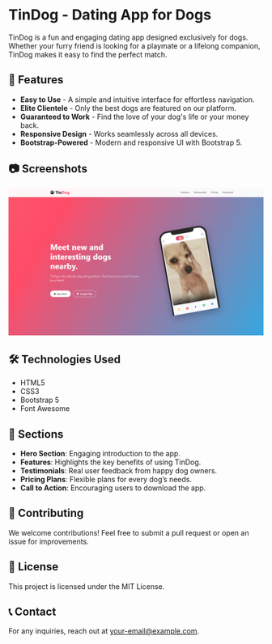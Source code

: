 # TinDog - Dating App for Dogs

TinDog is a fun and engaging dating app designed exclusively for dogs. Whether your furry friend is looking for a playmate or a lifelong companion, TinDog makes it easy to find the perfect match.

## 🚀 Features
- **Easy to Use** - A simple and intuitive interface for effortless navigation.
- **Elite Clientele** - Only the best dogs are featured on our platform.
- **Guaranteed to Work** - Find the love of your dog's life or your money back.
- **Responsive Design** - Works seamlessly across all devices.
- **Bootstrap-Powered** - Modern and responsive UI with Bootstrap 5.

## 📷 Screenshots
[![TinDog Hero Section](./images/web.png)](https://mindenry.github.io/Tindog/)

## 🛠️ Technologies Used
- HTML5
- CSS3
- Bootstrap 5
- Font Awesome

## 📌 Sections
- **Hero Section**: Engaging introduction to the app.
- **Features**: Highlights the key benefits of using TinDog.
- **Testimonials**: Real user feedback from happy dog owners.
- **Pricing Plans**: Flexible plans for every dog’s needs.
- **Call to Action**: Encouraging users to download the app.

## 🌟 Contributing
We welcome contributions! Feel free to submit a pull request or open an issue for improvements.

## 📜 License
This project is licensed under the MIT License.

## 📞 Contact
For any inquiries, reach out at [your-email@example.com](mailto:your-email@example.com).

